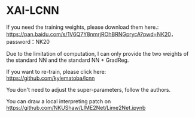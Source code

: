 # XAI-LCNN

If you need the training weights, please download them here.: <https://pan.baidu.com/s/1V6Q7Y8nmrjROhBRNGprycA?pwd=NK20>，password：NK20

Due to the limitation of computation, I can only provide the two weights of the standard NN and the standard NN + GradReg.

If you want to re-train, please click here: <https://github.com/kylematoba/lcnn>

You don't need to adjust the super-parameters, follow the authors.

You can draw a local interpreting patch on <https://github.com/NKUShaw/LIME2Net/Lime2Net.ipynb>
